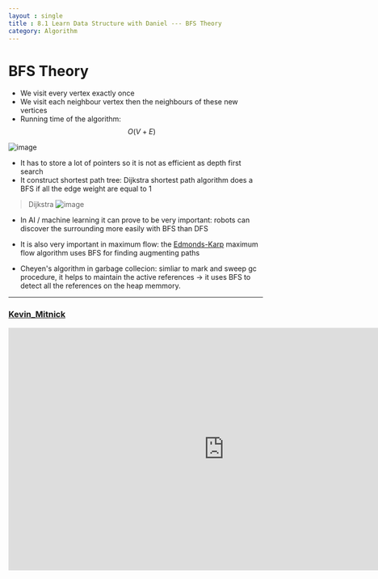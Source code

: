 ```yaml
---
layout : single
title : 8.1 Learn Data Structure with Daniel --- BFS Theory
category: Algorithm
---
```


<script type="text/javascript" async
  src="https://cdn.mathjax.org/mathjax/latest/MathJax.js?config=TeX-MML-AM_CHTML">
</script>

# BFS Theory
- We visit every vertex exactly once
- We visit each neighbour vertex then the neighbours of these new vertices
- Running time of the algorithm: $$O(V+E)$$

![image](http://blog.hackerearth.com/wp-content/uploads/2015/05/dfsbfs_animation_final.gif)


- It has to store a lot of pointers so it is not as efficient as depth first search
- It construct shortest path tree: Dijkstra shortest path algorithm does a BFS if all the edge weight are equal to 1


> Dijkstra
![image](http://hastuts.com/wp-content/uploads/2014/07/Dijkstras-algorithm.gif)


- In AI / machine learning it can prove to be very important: robots can discover the surrounding more easily with BFS than DFS



- It is also very important in maximum flow: the [Edmonds-Karp](https://en.wikipedia.org/wiki/Edmonds%E2%80%93Karp_algorithm) maximum flow algorithm uses BFS for finding augmenting paths



- Cheyen's algorithm in garbage collecion: simliar to mark and sweep gc procedure, it helps to maintain the active references -> it uses BFS to detect all the references on the heap memmory.

---

<div style="max-width:640px; margin:0 auto 10px;" >
<div
style="position: relative;
width:100%;
padding-bottom:56.25%;
height:0;">


### [Kevin_Mitnick](https://en.wikipedia.org/wiki/Kevin_Mitnick)

<iframe width="854" height="480" src="https://www.youtube.com/embed/_KP636WuraE" frameborder="0" allowfullscreen></iframe>

</div>
</div>

